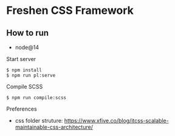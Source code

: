# Freshen CSS Framework

## How to run

* node@14

Start server

```
$ npm install
$ npm run pl:serve
```

Compile SCSS

```
$ npm run compile:scss
```

Preferences

* css folder struture: https://www.xfive.co/blog/itcss-scalable-maintainable-css-architecture/
